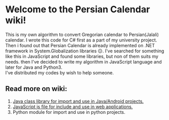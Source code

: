 # Welcome to the Persian Calendar wiki!
This is my own algorithm to convert Gregorian calendar to Persian(Jalali) calendar. I wrote this code for C# first as a part of my university project. Then i found out that Persian Calendar is already implemented on .NET framework in System.Globalization libraries 😐. I've searched for something like this in JavaScript and found some libraries, but non of them suits my needs. then I've decided to write my algorithm in JavaScript language and later for Java and Python3.
<br />I've distributed my codes by wish to help someone.

## Read more on wiki:
1. [Java class library for import and use in Java/Android projects.](../../wiki/Java-&-Android-class-library)
2. [JavaScript js file for include and use in web applications.](../../wiki/JavaScript-js-file)
3. Python module for import and use in python projects.
